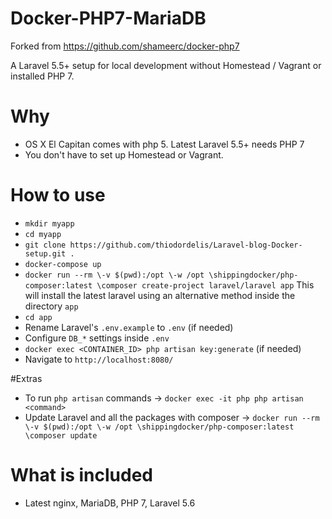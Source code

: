 # Docker-PHP7-MariaDB

Forked from https://github.com/shameerc/docker-php7

A Laravel 5.5+ setup for local development without Homestead / Vagrant or installed PHP 7.

# Why
* OS X El Capitan comes with php 5. Latest Laravel 5.5+ needs PHP 7
* You don't have to set up Homestead or Vagrant.

# How to use
* `mkdir myapp`
* `cd myapp`
* `git clone https://github.com/thiodordelis/Laravel-blog-Docker-setup.git .`
* `docker-compose up`
* `docker run --rm \-v $(pwd):/opt \-w /opt \shippingdocker/php-composer:latest \composer create-project laravel/laravel app` This will install the latest laravel using an alternative method inside the directory `app`
* `cd app`
* Rename Laravel's `.env.example` to `.env` (if needed)
* Configure `DB_*` settings inside `.env`
* `docker exec <CONTAINER_ID> php artisan key:generate` (if needed)
* Navigate to `http://localhost:8080/`

#Extras
* To run `php artisan` commands -> `docker exec -it php php artisan <command>`
* Update Laravel and all the packages with composer -> `docker run --rm \-v $(pwd):/opt \-w /opt \shippingdocker/php-composer:latest \composer update`

# What is included
* Latest nginx, MariaDB, PHP 7, Laravel 5.6
